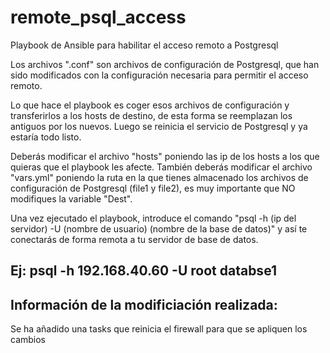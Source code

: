 # remote_psql_access
Playbook de Ansible para habilitar el acceso remoto a Postgresql

Los archivos ".conf" son archivos de configuración de Postgresql, que han sido modificados con la configuración necesaria para permitir el acceso remoto.

Lo que hace el playbook es coger esos archivos de configuración y transferirlos a los hosts de destino, de esta forma se reemplazan los antiguos por los nuevos.
Luego se reinicia el servicio de Postgresql y ya estaría todo listo.

Deberás modificar el archivo "hosts" poniendo las ip de los hosts a los que quieras que el playbook les afecte. También deberás modificar el archivo "vars.yml" poniendo la ruta en la que tienes almacenado los archivos de configuración de Postgresql (file1 y file2), es muy importante que NO modifiques la variable "Dest".

Una vez ejecutado el playbook, introduce el comando "psql -h (ip del servidor) -U (nombre de usuario) (nombre de la base de datos)" y así te conectarás de forma remota a tu servidor de base de datos.

Ej: psql -h 192.168.40.60 -U root databse1
--------------------------------------------
## Información de la modificiación realizada:
Se ha añadido una tasks que reinicia el firewall para que se apliquen los cambios
